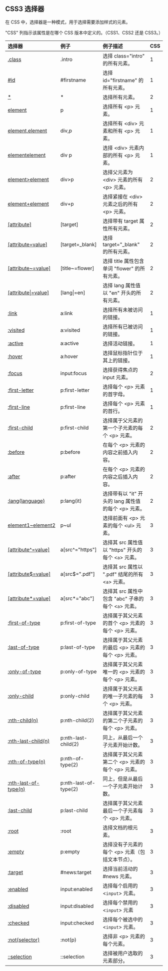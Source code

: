 ## CSS3 选择器

在 CSS 中，选择器是一种模式，用于选择需要添加样式的元素。

"CSS" 列指示该属性是在哪个 CSS 版本中定义的。（CSS1、CSS2 还是 CSS3。）

| 选择器 | 例子 | 例子描述 | CSS |
| :--- | :--- | :--- | :--- |
| [.class](http://www.w3school.com.cn/cssref/selector_class.asp) | .intro | 选择 class="intro" 的所有元素。 | 1 |
| [\#id](http://www.w3school.com.cn/cssref/selector_id.asp) | \#firstname | 选择 id="firstname" 的所有元素。 | 1 |
| [\*](http://www.w3school.com.cn/cssref/selector_all.asp) | \* | 选择所有元素。 | 2 |
| [element](http://www.w3school.com.cn/cssref/selector_element.asp) | p | 选择所有 &lt;p&gt; 元素。 | 1 |
| [element,element](http://www.w3school.com.cn/cssref/selector_element_comma.asp) | div,p | 选择所有 &lt;div&gt; 元素和所有 &lt;p&gt; 元素。 | 1 |
| [elementelement](http://www.w3school.com.cn/cssref/selector_element_element.asp) | div p | 选择 &lt;div&gt; 元素内部的所有 &lt;p&gt; 元素。 | 1 |
| [element&gt;element](http://www.w3school.com.cn/cssref/selector_element_gt.asp) | div&gt;p | 选择父元素为 &lt;div&gt; 元素的所有 &lt;p&gt; 元素。 | 2 |
| [element+element](http://www.w3school.com.cn/cssref/selector_element_plus.asp) | div+p | 选择紧接在 &lt;div&gt; 元素之后的所有 &lt;p&gt; 元素。 | 2 |
| [\[attribute\]](http://www.w3school.com.cn/cssref/selector_attribute.asp) | \[target\] | 选择带有 target 属性所有元素。 | 2 |
| [\[attribute=value\]](http://www.w3school.com.cn/cssref/selector_attribute_value.asp) | \[target=\_blank\] | 选择 target="\_blank" 的所有元素。 | 2 |
| [\[attribute~=value\]](http://www.w3school.com.cn/cssref/selector_attribute_value_contain.asp) | \[title~=flower\] | 选择 title 属性包含单词 "flower" 的所有元素。 | 2 |
| [\[attribute\|=value\]](http://www.w3school.com.cn/cssref/selector_attribute_value_start.asp) | \[lang\|=en\] | 选择 lang 属性值以 "en" 开头的所有元素。 | 2 |
| [:link](http://www.w3school.com.cn/cssref/selector_link.asp) | a:link | 选择所有未被访问的链接。 | 1 |
| [:visited](http://www.w3school.com.cn/cssref/selector_visited.asp) | a:visited | 选择所有已被访问的链接。 | 1 |
| [:active](http://www.w3school.com.cn/cssref/selector_active.asp) | a:active | 选择活动链接。 | 1 |
| [:hover](http://www.w3school.com.cn/cssref/selector_hover.asp) | a:hover | 选择鼠标指针位于其上的链接。 | 1 |
| [:focus](http://www.w3school.com.cn/cssref/selector_focus.asp) | input:focus | 选择获得焦点的 input 元素。 | 2 |
| [:first-letter](http://www.w3school.com.cn/cssref/selector_first-letter.asp) | p:first-letter | 选择每个 &lt;p&gt; 元素的首字母。 | 1 |
| [:first-line](http://www.w3school.com.cn/cssref/selector_first-line.asp) | p:first-line | 选择每个 &lt;p&gt; 元素的首行。 | 1 |
| [:first-child](http://www.w3school.com.cn/cssref/selector_first-child.asp) | p:first-child | 选择属于父元素的第一个子元素的每个 &lt;p&gt; 元素。 | 2 |
| [:before](http://www.w3school.com.cn/cssref/selector_before.asp) | p:before | 在每个 &lt;p&gt; 元素的内容之前插入内容。 | 2 |
| [:after](http://www.w3school.com.cn/cssref/selector_after.asp) | p:after | 在每个 &lt;p&gt; 元素的内容之后插入内容。 | 2 |
| [:lang\(language\)](http://www.w3school.com.cn/cssref/selector_lang.asp) | p:lang\(it\) | 选择带有以 "it" 开头的 lang 属性值的每个 &lt;p&gt; 元素。 | 2 |
| [element1~element2](http://www.w3school.com.cn/cssref/selector_gen_sibling.asp) | p~ul | 选择前面有 &lt;p&gt; 元素的每个 &lt;ul&gt; 元素。 | 3 |
| [\[attribute^=value\]](http://www.w3school.com.cn/cssref/selector_attr_begin.asp) | a\[src^="https"\] | 选择其 src 属性值以 "https" 开头的每个 &lt;`a`&gt; 元素。 | 3 |
| [\[attribute$=value\]](http://www.w3school.com.cn/cssref/selector_attr_end.asp) | a\[src$=".pdf"\] | 选择其 src 属性以 ".pdf" 结尾的所有 &lt;`a`&gt; 元素。 | 3 |
| [\[attribute\*=value\]](http://www.w3school.com.cn/cssref/selector_attr_contain.asp) | a\[src\*="abc"\] | 选择其 src 属性中包含 "abc" 子串的每个 &lt;`a`&gt; 元素。 | 3 |
| [:first-of-type](http://www.w3school.com.cn/cssref/selector_first-of-type.asp) | p:first-of-type | 选择属于其父元素的首个 &lt;p&gt; 元素的每个 &lt;p&gt; 元素。 | 3 |
| [:last-of-type](http://www.w3school.com.cn/cssref/selector_last-of-type.asp) | p:last-of-type | 选择属于其父元素的最后 &lt;p&gt; 元素的每个 &lt;p&gt; 元素。 | 3 |
| [:only-of-type](http://www.w3school.com.cn/cssref/selector_only-of-type.asp) | p:only-of-type | 选择属于其父元素唯一的 &lt;p&gt; 元素的每个 &lt;p&gt; 元素。 | 3 |
| [:only-child](http://www.w3school.com.cn/cssref/selector_only-child.asp) | p:only-child | 选择属于其父元素的唯一子元素的每个 &lt;p&gt; 元素。 | 3 |
| [:nth-child\(n\)](http://www.w3school.com.cn/cssref/selector_nth-child.asp) | p:nth-child\(2\) | 选择属于其父元素的第二个子元素的每个 &lt;p&gt; 元素。 | 3 |
| [:nth-last-child\(n\)](http://www.w3school.com.cn/cssref/selector_nth-last-child.asp) | p:nth-last-child\(2\) | 同上，从最后一个子元素开始计数。 | 3 |
| [:nth-of-type\(n\)](http://www.w3school.com.cn/cssref/selector_nth-of-type.asp) | p:nth-of-type\(2\) | 选择属于其父元素第二个 &lt;p&gt; 元素的每个 &lt;p&gt; 元素。 | 3 |
| [:nth-last-of-type\(n\)](http://www.w3school.com.cn/cssref/selector_nth-last-of-type.asp) | p:nth-last-of-type\(2\) | 同上，但是从最后一个子元素开始计数。 | 3 |
| [:last-child](http://www.w3school.com.cn/cssref/selector_last-child.asp) | p:last-child | 选择属于其父元素最后一个子元素每个 &lt;p&gt; 元素。 | 3 |
| [:root](http://www.w3school.com.cn/cssref/selector_root.asp) | :root | 选择文档的根元素。 | 3 |
| [:empty](http://www.w3school.com.cn/cssref/selector_empty.asp) | p:empty | 选择没有子元素的每个 &lt;p&gt; 元素（包括文本节点）。 | 3 |
| [:target](http://www.w3school.com.cn/cssref/selector_target.asp) | \#news:target | 选择当前活动的 \#news 元素。 | 3 |
| [:enabled](http://www.w3school.com.cn/cssref/selector_enabled.asp) | input:enabled | 选择每个启用的 &lt;`input`&gt; 元素。 | 3 |
| [:disabled](http://www.w3school.com.cn/cssref/selector_disabled.asp) | input:disabled | 选择每个禁用的 &lt;`input`&gt; 元素 | 3 |
| [:checked](http://www.w3school.com.cn/cssref/selector_checked.asp) | input:checked | 选择每个被选中的 &lt;`input`&gt; 元素。 | 3 |
| [:not\(selector\)](http://www.w3school.com.cn/cssref/selector_not.asp) | :not\(p\) | 选择非 &lt;p&gt; 元素的每个元素。 | 3 |
| [::selection](http://www.w3school.com.cn/cssref/selector_selection.asp) | ::selection | 选择被用户选取的元素部分。 | 3 |



